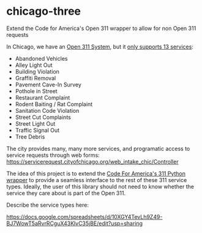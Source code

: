 # chicago-three
Extend the Code for America's Open 311 wrapper to allow for non Open 311 requests

In Chicago, we have an [Open 311 System](http://dev.cityofchicago.org/docs/api), but it [only supports 13 services](http://dev.cityofchicago.org/docs/api/service_list): 

- Abandoned Vehicles
- Alley Light Out
- Building Violation
- Graffiti Removal
- Pavement Cave-In Survey
- Pothole in Street
- Restaurant Complaint
- Rodent Baiting / Rat Complaint
- Sanitation Code Violation
- Street Cut Complaints
- Street Light Out
- Traffic Signal Out
- Tree Debris

The city provides many, many more services, and programatic access to service requests through web forms: https://servicerequest.cityofchicago.org/web_intake_chic/Controller

The idea of this project is to extend the [Code For America's 311 Python wrapper](https://github.com/codeforamerica/three) to provide a seamless interface to the rest of these 311 service types. Ideally, the user of this library should not need to know whether the service they care about is part of the Open 311.

Describe the service types here:

https://docs.google.com/spreadsheets/d/10XGY4TevLh9Z49-BJ7WowT5aRvrRCguX43KlvC35jBE/edit?usp=sharing



